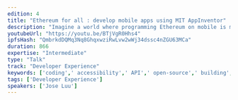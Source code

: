 ```yaml
---
edition: 4
title: "Ethereum for all : develop mobile apps using MIT AppInventor"
description: "Imagine a world where programming Ethereum on mobile is made easy, fun and accessible to anyone. AppInventor aims to make coding accessible to all by providing a graphical API to develop Android applications through high level components usually referred to by “blocks” (by Blockly). It comes from Google, then MIT, and is open source. The strength of AppInventor lies in its simplicity and ergonomics : kids can learn to build an app in a few hours, and business professionals can as easily construct a proof-of-concept of their ideas. Ethereum and public blockchains in general must be accessible to anyone, we are now making blockchain programming accessible to anyone with an AppInventor extension: Qaxh.Eth. With basic blocks such as connecting to Infura, \"getBalance\", “signTX”, \"sendTx\" or \"getTxStatus\" anyone can now create his own app to interact with Ethereum. I will show how I have added extensions based on web3j in order to create blocks for accessing the blockchain. The lightning talk will quickly present the technology, a workshop whose agenda is on another submission will have participants make their own mobile app and create more appinventor blocks, either borrowing functionality from web3j or fully making their own."
youtubeUrl: "https://youtu.be/BTjVgR0Hhs4"
ipfsHash: "QmbrkdDQMq3Nq8GhqxwziRwLvw2wWj34dssc4nZGU63MCa"
duration: 866
expertise: "Intermediate"
type: "Talk"
track: "Developer Experience"
keywords: ['coding',' accessibility',' API',' open-source',' building',' POC',' infura']
tags: ['Developer Experience']
speakers: ['Jose Luu']
---
```

